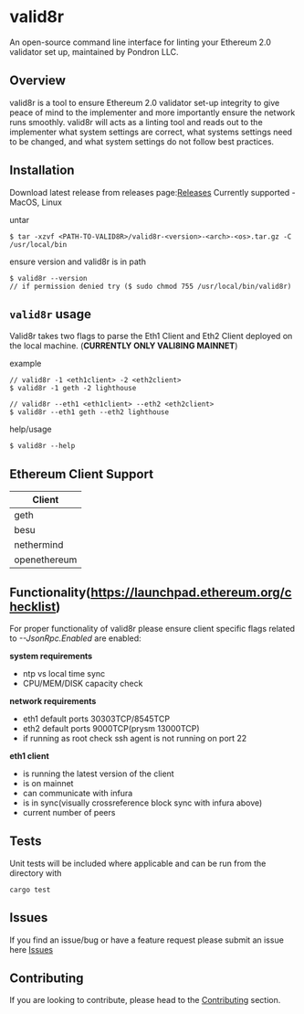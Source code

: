 # valid8r

An open-source command line interface for linting your Ethereum 2.0 validator set up, maintained by Pondron LLC.

## Overview

valid8r is a tool to ensure Ethereum 2.0 validator set-up integrity to give peace of mind to the implementer and more importantly ensure the network runs smoothly. valid8r will acts as a linting tool and reads out to the implementer what system settings are correct, what systems settings need to be changed, and what system settings do not follow best practices.

## Installation

Download latest release from releases page:[Releases](https://github.com/pondron/valid8r/releases)
Currently supported - MacOS, Linux

untar 
```
$ tar -xzvf <PATH-TO-VALID8R>/valid8r-<version>-<arch>-<os>.tar.gz -C /usr/local/bin
```
ensure version and valid8r is in path
```
$ valid8r --version
// if permission denied try ($ sudo chmod 755 /usr/local/bin/valid8r)
```

## `valid8r` usage

Valid8r takes two flags to parse the Eth1 Client and Eth2 Client deployed on the local machine. (**CURRENTLY ONLY VALI8ING MAINNET**)

example
```
// valid8r -1 <eth1client> -2 <eth2client>
$ valid8r -1 geth -2 lighthouse

// valid8r --eth1 <eth1client> --eth2 <eth2client>
$ valid8r --eth1 geth --eth2 lighthouse 
```

help/usage
```
$ valid8r --help 
```

## Ethereum Client Support

| Client         |
| -------------- |
| geth           |
| besu           |
| nethermind     |
| openethereum   |

## Functionality(https://launchpad.ethereum.org/checklist)
For proper functionality of valid8r please ensure client specific flags related to *--JsonRpc.Enabled* are enabled:

**system requirements**
- ntp vs local time sync
- CPU/MEM/DISK capacity check

**network requirements**
- eth1 default ports 30303TCP/8545TCP
- eth2 default ports 9000TCP(prysm 13000TCP)
- if running as root check ssh agent is not running on port 22

**eth1 client**
- is running the latest version of the client
- is on mainnet
- can communicate with infura
- is in sync(visually crossreference block sync with infura above)
- current number of peers

## Tests

Unit tests will be included where applicable and can be run from the directory with

```
cargo test
```

## Issues

If you find an issue/bug or have a feature request please submit an issue here
[Issues](https://github.com/pondron/valid8r/issues)

## Contributing

If you are looking to contribute, please head to the
[Contributing](https://github.com/pondron/valid8r/blob/master/CONTRIBUTING.md) section.